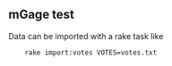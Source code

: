 ## mGage test

Data can be imported with a rake task like

        rake import:votes VOTES=votes.txt
